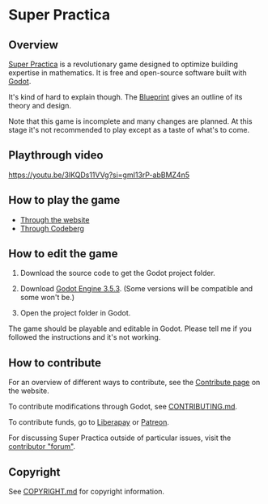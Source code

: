 # Super Practica

## Overview

[Super Practica](https://superpractica.org) is a revolutionary game designed to optimize building expertise in mathematics. It is free and open-source software built with [Godot](https://godotengine.org/).

It's kind of hard to explain though. The [Blueprint](https://codeberg.org/superpractica/blueprint) gives an outline of its theory and design.

Note that this game is incomplete and many changes are planned. At this stage it's not recommended to play except as a taste of what's to come.


## Playthrough video

<https://youtu.be/3lKQDs11VVg?si=gmI13rP-abBMZ4n5>


## How to play the game

* [Through the website](https://superpractica.org/play)
* [Through Codeberg](https://codeberg.org/superpractica/superpractica/releases)


## How to edit the game

1. Download the source code to get the Godot project folder.

2. Download [Godot Engine 3.5.3](https://godotengine.org/download/archive/3.5.3-stable/). (Some versions will be compatible and some won't be.)

3. Open the project folder in Godot.

The game should be playable and editable in Godot. Please tell me if you followed the instructions and it's not working.


## How to contribute

For an overview of different ways to contribute, see the [Contribute page](https://superpractica.org/contribute) on the website.

To contribute modifications through Godot, see [CONTRIBUTING.md](CONTRIBUTING.md).

To contribute funds, go to [Liberapay](https://liberapay.com/SuperPractica/) or [Patreon](https://www.patreon.com/superpractica).

For discussing Super Practica outside of particular issues, visit the [contributor "forum"](https://codeberg.org/superpractica/discussion).


## Copyright

See [COPYRIGHT.md](COPYRIGHT.md) for copyright information.

